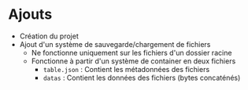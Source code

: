 # Ajouts
- Création du projet
- Ajout d'un système de sauvegarde/chargement de fichiers
  - Ne fonctionne uniquement sur les fichiers d'un dossier racine
  - Fonctionne à partir d'un système de container en deux fichiers
    - `table.json` : Contient les métadonnées des fichiers
    - `datas` : Contient les données des fichiers (bytes concaténés)
